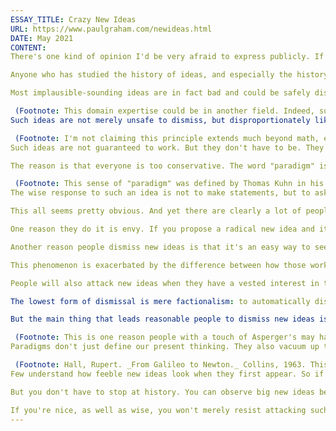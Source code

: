 ```yaml
---
ESSAY_TITLE: Crazy New Ideas
URL: https://www.paulgraham.com/newideas.html
DATE: May 2021
CONTENT:
There's one kind of opinion I'd be very afraid to express publicly. If someone I knew to be both a domain expert and a reasonable person proposed an idea that sounded preposterous, I'd be very reluctant to say "That will never work."

Anyone who has studied the history of ideas, and especially the history of science, knows that's how big things start. Someone proposes an idea that sounds crazy, most people dismiss it, then it gradually takes over the world.

Most implausible-sounding ideas are in fact bad and could be safely dismissed. But not when they're proposed by reasonable domain experts. If the person proposing the idea is reasonable, then they know how implausible it sounds. And yet they're proposing it anyway. That suggests they know something you don't. And if they have deep domain expertise, that's probably the source of it.

 (Footnote: This domain expertise could be in another field. Indeed, such crossovers tend to be particularly promising.)
Such ideas are not merely unsafe to dismiss, but disproportionately likely to be interesting. When the average person proposes an implausible-sounding idea, its implausibility is evidence of their incompetence. But when a reasonable domain expert does it, the situation is reversed. There's something like an efficient market here: on average the ideas that seem craziest will, if correct, have the biggest effect. So if you can eliminate the theory that the person proposing an implausible-sounding idea is incompetent, its implausibility switches from evidence that it's boring to evidence that it's exciting.

 (Footnote: I'm not claiming this principle extends much beyond math, engineering, and the hard sciences. In politics, for example, crazy-sounding ideas generally are as bad as they sound. Though arguably this is not an exception, because the people who propose them are not in fact domain experts; politicians are domain experts in political tactics, like how to get elected and how to get legislation passed, but not in the world that policy acts upon. Perhaps no one could be.)
Such ideas are not guaranteed to work. But they don't have to be. They just have to be sufficiently good bets — to have sufficiently high expected value. And I think on average they do. I think if you bet on the entire set of implausible-sounding ideas proposed by reasonable domain experts, you'd end up net ahead.

The reason is that everyone is too conservative. The word "paradigm" is overused, but this is a case where it's warranted. Everyone is too much in the grip of the current paradigm. Even the people who have the new ideas undervalue them initially. Which means that before they reach the stage of proposing them publicly, they've already subjected them to an excessively strict filter.

 (Footnote: This sense of "paradigm" was defined by Thomas Kuhn in his _Structure of Scientific Revolutions_, but I also recommend his _Copernican Revolution_, where you can see him at work developing the idea.)
The wise response to such an idea is not to make statements, but to ask questions, because there's a real mystery here. Why has this smart and reasonable person proposed an idea that seems so wrong? Are they mistaken, or are you? One of you has to be. If you're the one who's mistaken, that would be good to know, because it means there's a hole in your model of the world. But even if they're mistaken, it should be interesting to learn why. A trap that an expert falls into is one you have to worry about too.

This all seems pretty obvious. And yet there are clearly a lot of people who don't share my fear of dismissing new ideas. Why do they do it? Why risk looking like a jerk now and a fool later, instead of just reserving judgement?

One reason they do it is envy. If you propose a radical new idea and it succeeds, your reputation (and perhaps also your wealth) will increase proportionally. Some people would be envious if that happened, and this potential envy propagates back into a conviction that you must be wrong.

Another reason people dismiss new ideas is that it's an easy way to seem sophisticated. When a new idea first emerges, it usually seems pretty feeble. It's a mere hatchling. Received wisdom is a full-grown eagle by comparison. So it's easy to launch a devastating attack on a new idea, and anyone who does will seem clever to those who don't understand this asymmetry.

This phenomenon is exacerbated by the difference between how those working on new ideas and those attacking them are rewarded. The rewards for working on new ideas are weighted by the value of the outcome. So it's worth working on something that only has a 10% chance of succeeding if it would make things more than 10x better. Whereas the rewards for attacking new ideas are roughly constant; such attacks seem roughly equally clever regardless of the target.

People will also attack new ideas when they have a vested interest in the old ones. It's not surprising, for example, that some of Darwin's harshest critics were churchmen. People build whole careers on some ideas. When someone claims they're false or obsolete, they feel threatened.

The lowest form of dismissal is mere factionalism: to automatically dismiss any idea associated with the opposing faction. The lowest form of all is to dismiss an idea because of who proposed it.

But the main thing that leads reasonable people to dismiss new ideas is the same thing that holds people back from proposing them: the sheer pervasiveness of the current paradigm. It doesn't just affect the way we think; it is the Lego blocks we build thoughts out of. Popping out of the current paradigm is something only a few people can do. And even they usually have to suppress their intuitions at first, like a pilot flying through cloud who has to trust his instruments over his sense of balance.

 (Footnote: This is one reason people with a touch of Asperger's may have an advantage in discovering new ideas. They're always flying on instruments.)
Paradigms don't just define our present thinking. They also vacuum up the trail of crumbs that led to them, making our standards for new ideas impossibly high. The current paradigm seems so perfect to us, its offspring, that we imagine it must have been accepted completely as soon as it was discovered — that whatever the church thought of the heliocentric model, astronomers must have been convinced as soon as Copernicus proposed it. Far, in fact, from it. Copernicus published the heliocentric model in 1532, but it wasn't till the mid seventeenth century that the balance of scientific opinion shifted in its favor.

 (Footnote: Hall, Rupert. _From Galileo to Newton._ Collins, 1963. This book is particularly good at getting into contemporaries' heads. **Thanks** to Trevor Blackwell, Patrick Collison, Suhail Doshi, Daniel Gackle, Jessica Livingston, and Robert Morris for reading drafts of this.)
Few understand how feeble new ideas look when they first appear. So if you want to have new ideas yourself, one of the most valuable things you can do is to learn what they look like when they're born. Read about how new ideas happened, and try to get yourself into the heads of people at the time. How did things look to them, when the new idea was only half-finished, and even the person who had it was only half-convinced it was right?

But you don't have to stop at history. You can observe big new ideas being born all around you right now. Just look for a reasonable domain expert proposing something that sounds wrong.

If you're nice, as well as wise, you won't merely resist attacking such people, but encourage them. Having new ideas is a lonely business. Only those who've tried it know how lonely. These people need your help. And if you help them, you'll probably learn something in the process.
---
```

